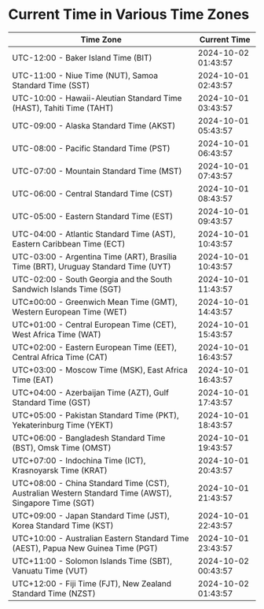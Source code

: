 # Current Time in Various Time Zones

| Time Zone | Current Time |
|-----------|--------------|
| UTC-12:00 - Baker Island Time (BIT) | 2024-10-02 01:43:57 |
| UTC-11:00 - Niue Time (NUT), Samoa Standard Time (SST) | 2024-10-01 02:43:57 |
| UTC-10:00 - Hawaii-Aleutian Standard Time (HAST), Tahiti Time (TAHT) | 2024-10-01 03:43:57 |
| UTC-09:00 - Alaska Standard Time (AKST) | 2024-10-01 05:43:57 |
| UTC-08:00 - Pacific Standard Time (PST) | 2024-10-01 06:43:57 |
| UTC-07:00 - Mountain Standard Time (MST) | 2024-10-01 07:43:57 |
| UTC-06:00 - Central Standard Time (CST) | 2024-10-01 08:43:57 |
| UTC-05:00 - Eastern Standard Time (EST) | 2024-10-01 09:43:57 |
| UTC-04:00 - Atlantic Standard Time (AST), Eastern Caribbean Time (ECT) | 2024-10-01 10:43:57 |
| UTC-03:00 - Argentina Time (ART), Brasília Time (BRT), Uruguay Standard Time (UYT) | 2024-10-01 10:43:57 |
| UTC-02:00 - South Georgia and the South Sandwich Islands Time (SGT) | 2024-10-01 11:43:57 |
| UTC±00:00 - Greenwich Mean Time (GMT), Western European Time (WET) | 2024-10-01 14:43:57 |
| UTC+01:00 - Central European Time (CET), West Africa Time (WAT) | 2024-10-01 15:43:57 |
| UTC+02:00 - Eastern European Time (EET), Central Africa Time (CAT) | 2024-10-01 16:43:57 |
| UTC+03:00 - Moscow Time (MSK), East Africa Time (EAT) | 2024-10-01 16:43:57 |
| UTC+04:00 - Azerbaijan Time (AZT), Gulf Standard Time (GST) | 2024-10-01 17:43:57 |
| UTC+05:00 - Pakistan Standard Time (PKT), Yekaterinburg Time (YEKT) | 2024-10-01 18:43:57 |
| UTC+06:00 - Bangladesh Standard Time (BST), Omsk Time (OMST) | 2024-10-01 19:43:57 |
| UTC+07:00 - Indochina Time (ICT), Krasnoyarsk Time (KRAT) | 2024-10-01 20:43:57 |
| UTC+08:00 - China Standard Time (CST), Australian Western Standard Time (AWST), Singapore Time (SGT) | 2024-10-01 21:43:57 |
| UTC+09:00 - Japan Standard Time (JST), Korea Standard Time (KST) | 2024-10-01 22:43:57 |
| UTC+10:00 - Australian Eastern Standard Time (AEST), Papua New Guinea Time (PGT) | 2024-10-01 23:43:57 |
| UTC+11:00 - Solomon Islands Time (SBT), Vanuatu Time (VUT) | 2024-10-02 00:43:57 |
| UTC+12:00 - Fiji Time (FJT), New Zealand Standard Time (NZST) | 2024-10-02 01:43:57 |
